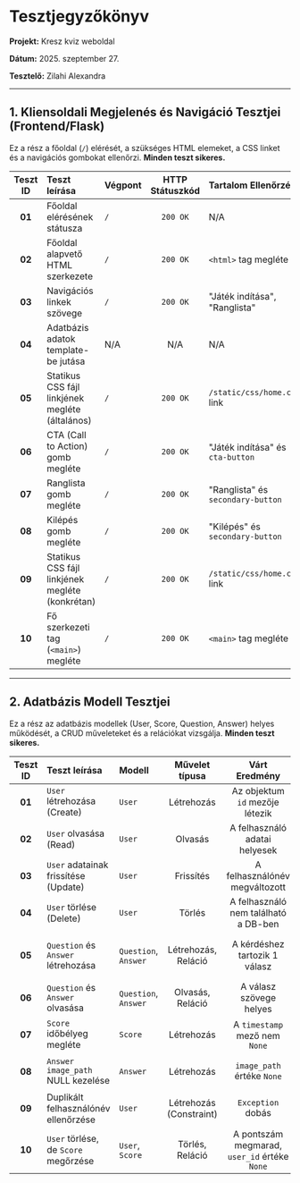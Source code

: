 # Tesztjegyzőkönyv

**Projekt:** Kresz kviz weboldal

**Dátum:** 2025. szeptember 27.

**Tesztelő:** Zilahi Alexandra

---

## 1. Kliensoldali Megjelenés és Navigáció Tesztjei (Frontend/Flask)

Ez a rész a főoldal (`/`) elérését, a szükséges HTML elemeket, a CSS linket és a navigációs gombokat ellenőrzi. **Minden teszt sikeres.**

| Teszt ID | Teszt leírása | Végpont | HTTP Státuszkód | Tartalom Ellenőrzés | Eredmény | Megjegyzés |
| :---: | :--- | :--- | :---: | :--- | :---: | :--- |
| **01** | Főoldal elérésének státusza | `/` | `200 OK` | N/A | **Sikeres** | A főoldal sikeresen betöltődik. |
| **02** | Főoldal alapvető HTML szerkezete | `/` | `200 OK` | `<html>` tag megléte | **Sikeres** | Ellenőrizve, hogy HTML-t ad vissza. |
| **03** | Navigációs linkek szövege | `/` | `200 OK` | "Játék indítása", "Ranglista" | **Sikeres** | Helyes magyar szövegek megjelennek. |
| **04** | Adatbázis adatok template-be jutása | N/A | N/A | N/A | **Sikeres** | Placeholder teszt. |
| **05** | Statikus CSS fájl linkjének megléte (általános) | `/` | `200 OK` | `/static/css/home.css` link | **Sikeres** | A stíluslap be van illesztve a fejlécre. |
| **06** | CTA (Call to Action) gomb megléte | `/` | `200 OK` | "Játék indítása" és `cta-button` | **Sikeres** | A fő akció gomb látható. |
| **07** | Ranglista gomb megléte | `/` | `200 OK` | "Ranglista" és `secondary-button` | **Sikeres** | A másodlagos navigációs gomb látható. |
| **08** | Kilépés gomb megléte | `/` | `200 OK` | "Kilépés" és `secondary-button` | **Sikeres** | A kijelentkezés/kilépés gomb látható. |
| **09** | Statikus CSS fájl linkjének megléte (konkrétan) | `/` | `200 OK` | `/static/css/home.css` link | **Sikeres** | A stíluslap pontos útvonala ellenőrizve. |
| **10** | Fő szerkezeti tag (`<main>`) megléte | `/` | `200 OK` | `<main>` tag megléte | **Sikeres** | A fő tartalom tag a helyén van. |

---

## 2. Adatbázis Modell Tesztjei

Ez a rész az adatbázis modellek (User, Score, Question, Answer) helyes működését, a CRUD műveleteket és a relációkat vizsgálja. **Minden teszt sikeres.**

| Teszt ID | Teszt leírása | Modell | Művelet típusa | Várt Eredmény | Eredmény | Megjegyzés |
| :---: | :--- | :--- | :---: | :---: | :---: | :--- |
| **01** | `User` létrehozása (Create) | `User` | Létrehozás | Az objektum `id` mezője létezik | **Sikeres** | |
| **02** | `User` olvasása (Read) | `User` | Olvasás | A felhasználó adatai helyesek | **Sikeres** | |
| **03** | `User` adatainak frissítése (Update) | `User` | Frissítés | A felhasználónév megváltozott | **Sikeres** | |
| **04** | `User` törlése (Delete) | `User` | Törlés | A felhasználó nem található a DB-ben | **Sikeres** | |
| **05** | `Question` és `Answer` létrehozása | `Question`, `Answer` | Létrehozás, Reláció | A kérdéshez tartozik 1 válasz | **Sikeres** | Ellenőrzi a Question-Answer kapcsolatot. |
| **06** | `Question` és `Answer` olvasása | `Question`, `Answer` | Olvasás, Reláció | A válasz szövege helyes | **Sikeres** | Lekérdezés `Question.text` alapján. |
| **07** | `Score` időbélyeg megléte | `Score` | Létrehozás | A `timestamp` mező nem `None` | **Sikeres** | Pontszám rögzítés időbélyeggel. |
| **08** | `Answer` `image_path` NULL kezelése | `Answer` | Létrehozás | `image_path` értéke `None` | **Sikeres** | Az útvonal opcionális (`nullable=True`). |
| **09** | Duplikált felhasználónév ellenőrzése | `User` | Létrehozás (Constraint) | `Exception` dobás | **Sikeres** | Az egyediségi megszorítás érvényesül. |
| **10** | `User` törlése, de `Score` megőrzése | `User`, `Score` | Törlés, Reláció | A pontszám megmarad, `user_id` értéke `None` | **Sikeres** | A `SET NULL` kényszer ellenőrizve. |